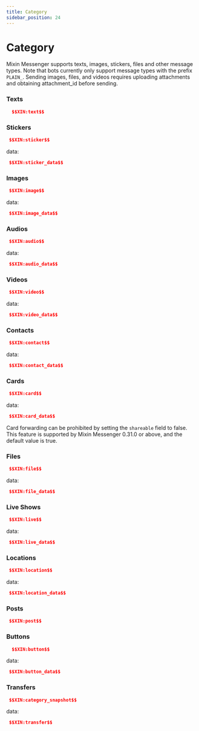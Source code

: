 ```yaml
---
title: Category
sidebar_position: 24
---
```


# Category

Mixin Messenger supports texts, images, stickers, files and other message types. Note that bots currently only support message types with the prefix `PLAIN_`. Sending images, files, and videos requires uploading attachments and obtaining attachment_id before sending.

### Texts

```json
  $$XIN:text$$
```

### Stickers

```json
 $$XIN:sticker$$
```

data:

```json
 $$XIN:sticker_data$$
```

### Images

```json
 $$XIN:image$$
```

data:

```json
 $$XIN:image_data$$
```

### Audios

```json
 $$XIN:audio$$
```

data:

```json
 $$XIN:audio_data$$
```

### Videos

```json
 $$XIN:video$$
```

data:
```json
 $$XIN:video_data$$
```

### Contacts

```json
 $$XIN:contact$$
```

data:

```json
 $$XIN:contact_data$$
```

### Cards

```json
 $$XIN:card$$
```
data:
```json
 $$XIN:card_data$$
```


Card forwarding can be prohibited by setting the `shareable` field to false. This feature is supported by Mixin Messenger 0.31.0 or above, and the default value is true.

### Files

```json
 $$XIN:file$$
```
data:
```json
 $$XIN:file_data$$
```

### Live Shows

```json
 $$XIN:live$$
```

data:
```json
 $$XIN:live_data$$
```

### Locations

```json
 $$XIN:location$$
```

data:
```json
 $$XIN:location_data$$
```

### Posts

```json
 $$XIN:post$$
```

### Buttons

```json
  $$XIN:button$$
```

data:
```json
 $$XIN:button_data$$
```

### Transfers

```json
 $$XIN:category_snapshot$$
```

data:
```json
 $$XIN:transfer$$
```
